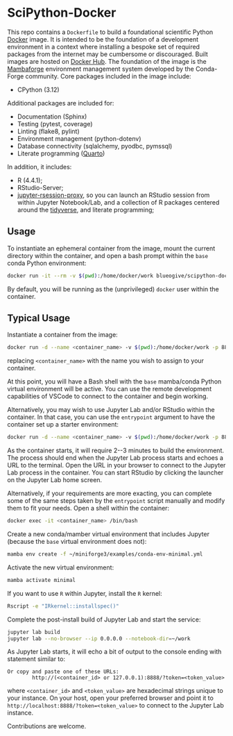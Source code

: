 # SciPython-Docker

This repo contains a `Dockerfile` to build a foundational scientific Python
[Docker](https://www.docker.com) image. It is intended to be the foundation of 
a development environment in a context where installing a bespoke set of 
required packages from the internet may be cumbersome or discouraged. Built 
images are hosted on 
[Docker Hub](https://hub.docker.com/blueogive/scipython-docker). The
foundation of the image is the 
[Mambaforge](https://github.com/conda-forge/miniforge#mambaforge)
environment management system developed by the Conda-Forge community. 
Core packages included in the image include:
* CPython (3.12)

Additional packages are included for:
* Documentation (Sphinx)
* Testing (pytest, coverage)
* Linting (flake8, pylint)
* Environment management (python-dotenv)
* Database connectivity (sqlalchemy, pyodbc, pymssql)
* Literate programming ([Quarto](https://quarto.org))

In addition, it includes:
* R (4.4.1);
* RStudio-Server;
* [jupyter-rsession-proxy](https://github.com/jupyterhub/jupyter-rsession-proxy),
  so you can launch an RStudio session from within Jupyter Notebook/Lab,
  and a collection of R packages centered around the 
  [tidyverse](https://tidyverse.org), and literate programming;


## Usage

To instantiate an ephemeral container from the image, mount the current
directory within the container, and open a bash prompt within the `base` conda
Python environment:

```bash
docker run -it --rm -v $(pwd):/home/docker/work blueogive/scipython-docker:latest
```

By default, you will be running as the (unprivileged) `docker` user within the 
container.

## Typical Usage

Instantiate a container from the image:

```bash
docker run -d --name <container_name> -v $(pwd):/home/docker/work -p 8888:8888 --restart unless-stopped blueogive/scipython-docker:latest /bin/sleep infinity
```

replacing `<container_name>` with the name you wish to assign to your container.

At this point, you will have a Bash shell with the `base` mamba/conda Python 
virtual environment will be active. You can use the remote development 
capabilities of VSCode to connect to the container and begin working.

Alternatively, you may wish to use Jupyter Lab and/or RStudio within the
container. In that case, you can use the `entrypoint` argument to have the
container set up a starter environment:

```bash
docker run -d --name <container_name> -v $(pwd):/home/docker/work -p 8888:8888 --restart unless-stopped --entrypoint /usr/local/bin/start-jupyterlab.sh blueogive/scipython-docker:latest
```

As the container starts, it will require 2--3 minutes to build the environment.
The process should end when the Jupyter Lab process starts and echoes a URL to
the terminal. Open the URL in your browser to connect to the Jupyter Lab process
in the container. You can start RStudio by clicking the launcher on the Jupyter
Lab home screen.

Alternatively, if your requirements are more exacting, you can complete some of
the same steps taken by the `entrypoint` script manually and modify them to fit
your needs. Open a shell within the container:

```bash
docker exec -it <container_name> /bin/bash
```

Create a new conda/mamber virtual environment that includes Jupyter (because the
`base` virtual environment does not):

```bash
mamba env create -f ~/miniforge3/examples/conda-env-minimal.yml
```

Activate the new virtual environment:

```bash
mamba activate minimal
```

If you want to use `R` within Jupyter, install the `R` kernel:

```bash
Rscript -e "IRkernel::installspec()"
```

Complete the post-install build of Jupyter Lab and start the service:

```bash
jupyter lab build
jupyter lab --no-browser --ip 0.0.0.0 --notebook-dir=~/work
```

As Jupyter Lab starts, it will echo a bit of output to the console ending with statement similar to:

```
Or copy and paste one of these URLs:
        http://(<container_id> or 127.0.0.1):8888/?token=<token_value>
```
where `<container_id>` and `<token_value>` are hexadecimal strings unique to
your instance. On your host, open your preferred browser and point it to
`http://localhost:8888/?token=<token_value>` to connect to the Jupyter Lab
instance.

Contributions are welcome.
